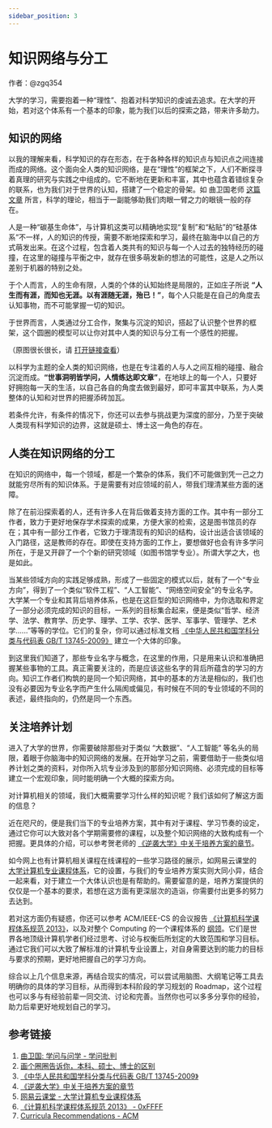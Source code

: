 ```yaml
---
sidebar_position: 3
---
```


# 知识网络与分工

作者：@zgq354

大学的学习，需要抱着一种“理性”、抱着对科学知识的虔诚去追求。在大学的开始，若对这个体系有一个基本的印象，能为我们以后的探索之路，带来许多助力。

## 知识的网络

以我的理解来看，科学知识的存在形态，在于各种各样的知识点与知识点之间连接而成的网络。这个面向全人类的知识网络，是在“理性”的框架之下，人们不断探寻着真理的研究与实践之中组成的。它不断地在更新和丰富，其中也蕴含着错综复杂的联系，也为我们对于世界的认知，搭建了一个稳定的骨架。如 曲卫国老师 [这篇文章](https://mp.weixin.qq.com/s?__biz=MzU4ODk2Njc4OA==&mid=2247483653&idx=1&sn=b50831b59ff1d0ed1689ccc8d7a02888&chksm=fdd5ffeecaa276f803b4cd6c6d5a225ed80ced023a308bcd63d37b58d616b5d8ddd61df47f93&mpshare=1&scene=1&srcid=#rd) 所言，科学的理论，相当于一副能够助我们肉眼一臂之力的眼镜一般的存在。

人是一种“碳基生命体”，与计算机这类可以精确地实现“复制”和“粘贴”的“硅基体系”不一样，人的知识的传授，需要不断地探索和学习，最终在脑海中以自己的方式萌发出来。在这个过程，包含着人类共有的知识与每一个人过去的独特经历的碰撞，在这里的碰撞与平衡之中，就存在很多萌发新的想法的可能性，这是人之所以差别于机器的特别之处。

于个人而言，人的生命有限，人类的个体的认知始终是局限的，正如庄子所说 **“人生而有涯，而知也无涯。以有涯随无涯，殆已！”**，每个人只能是在自己的角度去认知事物，而不可能掌握一切的知识。

于世界而言，人类通过分工合作，聚集与沉淀的知识，搭起了认识整个世界的框架，这个圆圈的模型可以让你对其中人类的知识与分工有一个感性的把握。

（原图很长很长，请 [打开链接查看](https://static.0xffff.one/assets/files/2022-07-02/1656755525-570131-knowledge-circle.jpg)）

以科学为主题的全人类的知识网络，也是在专注着的人与人之间互相的碰撞、融合沉淀而成。**“世事洞明皆学问，人情练达即文章”**，在地球上的每一个人，只要好好拥抱每一天的生活，以自己各自的角度去做到最好，即可丰富其中联系，为人类整体的认知和对世界的把握添砖加瓦。

若条件允许，有条件的情况下，你还可以去参与挑战更为深度的部分，乃至于突破人类现有科学知识的边界，这就是硕士、博士这一角色的存在。

## 人类在知识网络的分工
在知识的网络中，每一个领域，都是一个繁杂的体系，我们不可能做到凭一己之力就能穷尽所有的知识体系。于是需要有对应领域的前人，带我们理清某些方面的迷障。

除了在前沿探索着的人，还有许多人在背后做着支持方面的工作。其中有一部分工作者，致力于更好地保存学术探索的成果，方便大家的检索，这是图书馆员的存在；其中有一部分工作者，它致力于理清现有的知识的结构，设计出适合该领域的入门路径，这是教师的存在。即使在支持方面的工作上，要想做好也会有许多学问所在，于是又开辟了一个个新的研究领域（如图书馆学专业）。所谓大学之大，也是如此。

当某些领域方向的实践足够成熟，形成了一些固定的模式以后，就有了一个“专业方向”，得到了一个类似“软件工程”、“人工智能”、“网络空间安全”的专业名字。大学某一个专业和其背后培养体系，也是在这巨型的知识网络中，为你选取和界定了一部分必须完成的知识的目标，一系列的目标集合起来，便是类似“哲学、经济学、法学、教育学、历史学、理学、工学、农学、医学、军事学、管理学、艺术学......”等等的学位。它们的复杂，你可以通过标准文档 [《中华人民共和国学科分类与代码表 GB/T 13745-2009》](http://kyy.njtech.edu.cn/__local/C/A6/D3/BCF7A81B9A2ADB3E6911A03218D_EF642747_1198AA.pdf?e=.pdf) 建立一个大体的印象。

到这里我们知道了，那些专业名字与概念，在这里的作用，只是用来认识和准确把握某些事物的工具。真正需要关注的，而是应该这些名字的背后所蕴含的学习的方向。知识工作者们构筑的是同一个知识网络，其中的基本的方法是相似的，我们也没有必要因为专业名字而产生什么隔阂或偏见，有时候在不同的专业领域的不同的表述，最终指向的，仍然是同一个东西。

## 关注培养计划
进入了大学的世界，你需要破除那些对于类似 “大数据”、“人工智能” 等名头的局限，着眼于你脑海中的知识网络的发展。在开始学习之前，需要借助于一些类似培养计划之类的资料，对你所入坑专业涉及到的那部分知识网络、必须完成的目标等建立一个宏观印象，同时能明确一个大概的探索方向。

对计算机相关的领域，我们大概需要学习什么样的知识呢？我们该如何了解这方面的信息？

近在咫尺的，便是我们当下的专业培养方案，其中有对于课程、学习节奏的设定，通过它你可以大致对各个学期需要修的课程，以及整个知识网络的大致构成有一个把握。更具体的介绍，可以参考贺老师的 [《逆袭大学》中关于培养方案的章节](https://blog.csdn.net/sxhelijian/article/details/86152950)。

如今网上也有计算机相关课程在线课程的一些学习路径的展示，如网易云课堂的 [大学计算机专业课程体系](https://study.163.com/curricula/cs.htm)，它的设置，与我们的专业培养方案实则大同小异，结合一起来看，对于建立一个大体认识也是有帮助的。需要留意的是，培养方案提供的仅仅是一个基本的要求，若想在这方面有更深层次的造诣，你需要付出更多的努力去达到。

若对这方面仍有疑惑，你还可以参考 ACM/IEEE-CS 的会议报告 [《计算机科学课程体系规范 2013》](https://0xffff.one/d/276)，以及对整个 Computing 的一个课程体系的 [纲领](https://www.acm.org/education/curricula-recommendations)。它们是世界各地顶级计算机学者们经过思考、讨论与权衡后所划定的大致范围和学习目标。通过它我们可以大致了解标准的计算机专业设置上，对自身需要达到的能力的目标与要求的预期，更好地把握自己的学习方向。

综合以上几个信息来源，再结合现实的情况，可以尝试用脑图、大纲笔记等工具去明确你的具体的学习目标，从而得到本科阶段的学习规划的 Roadmap，这个过程也可以多与有经验前辈一同交流、讨论和完善。当然你也可以多多分享你的经验，助力后辈更好地规划自己的学习。

## 参考链接
1. [曲卫国: 学问与问学 - 学问批判](https://mp.weixin.qq.com/s?__biz=MzU4ODk2Njc4OA==&mid=2247483653&idx=1&sn=b50831b59ff1d0ed1689ccc8d7a02888&chksm=fdd5ffeecaa276f803b4cd6c6d5a225ed80ced023a308bcd63d37b58d616b5d8ddd61df47f93&mpshare=1&scene=1&srcid=#rd)
2. [画个圈圈告诉你，本科、硕士、博士的区别](https://static.0xffff.one/assets/files/2022-07-02/1656755525-570131-knowledge-circle.jpg)
3. [《中华人民共和国学科分类与代码表 GB/T 13745-2009》](http://kyy.njtech.edu.cn/__local/C/A6/D3/BCF7A81B9A2ADB3E6911A03218D_EF642747_1198AA.pdf?e=.pdf)
4. [《逆袭大学》中关于培养方案的章节](https://blog.csdn.net/sxhelijian/article/details/86152950)
5. [网易云课堂 - 大学计算机专业课程体系](https://study.163.com/curricula/cs.htm)
6. [《计算机科学课程体系规范 2013》 - 0xFFFF](https://0xffff.one/d/276)
7. [Curricula Recommendations - ACM](https://www.acm.org/education/curricula-recommendations)
